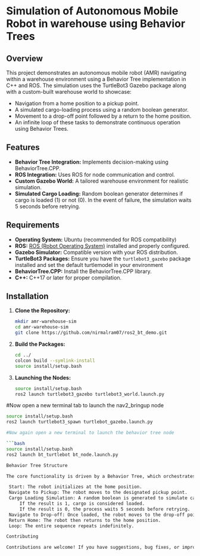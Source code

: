 # Simulation of Autonomous Mobile Robot in warehouse using Behavior Trees

## Overview
This project demonstrates an autonomous mobile robot (AMR) navigating within a warehouse environment using a Behavior Tree implementation in C++ and ROS. The simulation uses the TurtleBot3 Gazebo package along with a custom-built warehouse world to showcase:
- Navigation from a home position to a pickup point.
- A simulated cargo-loading process using a random boolean generator.
- Movement to a drop-off point followed by a return to the home position.
- An infinite loop of these tasks to demonstrate continuous operation using Behavior Trees.

## Features
- **Behavior Tree Integration:** Implements decision-making using BehaviorTree.CPP.
- **ROS Integration:** Uses ROS for node communication and control.
- **Custom Gazebo World:** A tailored warehouse environment for realistic simulation.
- **Simulated Cargo Loading:** Random boolean generator determines if cargo is loaded (1) or not (0). In the event of failure, the simulation waits 5 seconds before retrying.

## Requirements
- **Operating System:** Ubuntu (recommended for ROS compatibility)
- **ROS:** [ROS (Robot Operating System)](http://wiki.ros.org/) installed and properly configured.
- **Gazebo Simulator:** Compatible version with your ROS distribution.
- **TurtleBot3 Packages:** Ensure you have the `turtlebot3_gazebo` package installed and set the default turtlemodel in your environment
- **BehaviorTree.CPP:** Install the BehaviorTree.CPP library.
- **C++:** C++17 or later for proper compilation.

## Installation
1. **Clone the Repository:**
   
   ```bash
   mkdir amr-warehouse-sim
   cd amr-warehouse-sim
   git clone https://github.com/nirmalram07/ros2_bt_demo.git

2. **Build the Packages:**
   
   ```bash
   cd ../
   colcon build --symlink-install
   source install/setup.bash
3. **Launching the Nodes:**
   
   ```bash
   source install/setup.bash
   ros2 launch turtlebot3_gazebo turtlebot3_world.launch.py
   
#Now open a new terminal tab to launch the nav2_bringup node

   ```bash
   source install/setup.bash
   ros2 launch turtlebot3_spawn turtlebot_gazebo.launch.py

#Now again open a new terminal to launch the behavior tree node

   ```bash
   source install/setup.bash
   ros2 launch bt_turtlebot bt_node.launch.py

Behavior Tree Structure

The core functionality is driven by a Behavior Tree, which orchestrates the following sequence:

    Start: The robot initializes at the home position.
    Navigate to Pickup: The robot moves to the designated pickup point.
    Cargo Loading Simulation: A random boolean is generated to simulate cargo loading:
        If the result is 1, cargo is considered loaded.
        If the result is 0, the process waits 5 seconds before retrying.
    Navigate to Drop-off: Once loaded, the robot moves to the drop-off point.
    Return Home: The robot then returns to the home position.
    Loop: The entire sequence repeats indefinitely.

Contributing

Contributions are welcome! If you have suggestions, bug fixes, or improvements, please open an issue or submit a pull request.
